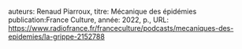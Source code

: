 auteurs: Renaud Piarroux, 
titre: Mécanique des épidémies
publication:France Culture, 
année: 2022, 
p.,
URL: https://www.radiofrance.fr/franceculture/podcasts/mecaniques-des-epidemies/la-grippe-2152788

